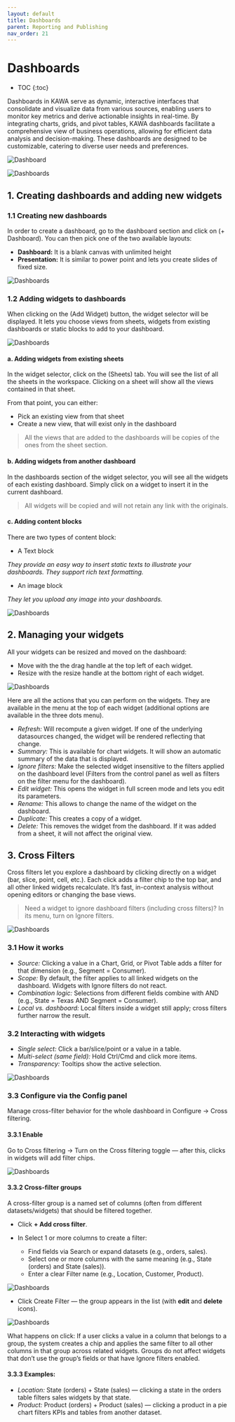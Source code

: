 ```yaml
---
layout: default
title: Dashboards
parent: Reporting and Publishing
nav_order: 21
---
```


# Dashboards

* TOC
{:toc}

Dashboards in KAWA serve as dynamic, interactive interfaces that consolidate and visualize data from various sources, enabling users to monitor key metrics and derive actionable insights in real-time. By integrating charts, grids, and pivot tables, KAWA dashboards facilitate a comprehensive view of business operations, allowing for efficient data analysis and decision-making. These dashboards are designed to be customizable, catering to diverse user needs and preferences.

![Dashboard](./readme-assets/dashboard1.png)

![Dashboards](./readme-assets/dashboard2.png)

## 1. Creating dashboards and adding new widgets

### 1.1 Creating new dashboards

In order to create a dashboard, go to the dashboard section and click on (+ Dashboard). 
You can then pick one of the two available layouts:

- __Dashboard:__ It is a blank canvas with unlimited height
- __Presentation:__ It is similar to power point and lets you create slides of fixed size.

![Dashboards](./readme-assets/dashboard3.png)

### 1.2 Adding widgets to dashboards

When clicking on the (Add Widget) button, the widget selector will be displayed. It lets you choose views from sheets, widgets from existing dashboards or static blocks to add to your dashboard.

![Dashboards](./readme-assets/dashboard4.png)

#### a. Adding widgets from existing sheets

In the widget selector, click on the (Sheets) tab. You will see the list of all the sheets in the workspace. Clicking on a sheet will show all the views contained in that sheet.

From that point, you can either:

- Pick an existing view from that sheet
- Create a new view, that will exist only in the dashboard

> All the views that are added to the dashboards will be copies of the ones from the sheet section.

#### b. Adding widgets from another dashboard

In the dashboards section of the widget selector, you will see all the widgets of each existing dashboard. Simply click on a widget to insert it in the current dashboard.

> All widgets will be copied and will not retain any link with the originals.

#### c. Adding content blocks

There are two types of content block:

- A Text block

_They provide an easy way to insert static texts to illustrate your dashboards. They support rich text formatting._

- An image block

_They let you upload any image into your dashboards._

![Dashboards](./readme-assets/dashboard5.png)

## 2. Managing your widgets

All your widgets can be resized and moved on the dashboard:

- Move with the the drag handle at the top left of each widget.
- Resize with the resize handle at the bottom right of each widget.

![Dashboards](./readme-assets/dashboard6.png)

Here are all the actions that you can perform on the widgets. They are available in the menu at the top of each widget (additional options are available in the three dots menu).

- _Refresh:_ Will recompute a given widget. If one of the underlying datasources changed, the widget will be rendered reflecting that change.
- _Summary:_ This is available for chart widgets. It will show an automatic summary of the data that is displayed. 
- _Ignore filters:_ Make the selected widget insensitive to the filters applied on the dashboard level (Filters from the control panel as well as filters on the filter menu for the dashboard).
- _Edit widget:_ This opens the widget in full screen mode and lets you edit its parameters.
- _Rename:_ This allows to change the name of the widget on the dashboard. 
- _Duplicate:_ This creates a copy of a widget.
- _Delete:_ This removes the widget from the dashboard. If it was added from a sheet, it will not affect the original view.

## 3. Cross Filters

Cross filters let you explore a dashboard by clicking directly on a widget (bar, slice, point, cell, etc.). Each click adds a filter chip to the top bar, and all other linked widgets recalculate. It’s fast, in-context analysis without opening editors or changing the base views.

> Need a widget to ignore dashboard filters (including cross filters)? In its menu, turn on Ignore filters.

![Dashboards](./readme-assets/dashboard7.png)

### 3.1 How it works

- _Source:_ Clicking a value in a Chart, Grid, or Pivot Table adds a filter for that dimension (e.g., Segment = Consumer).
- _Scope:_ By default, the filter applies to all linked widgets on the dashboard. Widgets with Ignore filters do not react.
- _Combination logic:_ Selections from different fields combine with AND (e.g., State = Texas AND Segment = Consumer).
- _Local vs. dashboard:_ Local filters inside a widget still apply; cross filters further narrow the result.

### 3.2 Interacting with widgets

- _Single select:_ Click a bar/slice/point or a value in a table.
- _Multi-select (same field):_ Hold Ctrl/Cmd and click more items.
- _Transparency:_ Tooltips show the active selection.

![Dashboards](./readme-assets/dashboard8.png)

### 3.3 Configure via the Config panel

Manage cross-filter behavior for the whole dashboard in Configure → Cross filtering.

#### 3.3.1 Enable

Go to Cross filtering -> Turn on the Cross filtering toggle — after this, clicks in widgets will add filter chips.

![Dashboards](./readme-assets/dashboard9.png)

#### 3.3.2 Cross-filter groups

A cross-filter group is a named set of columns (often from different datasets/widgets) that should be filtered together.

- Click **+ Add cross filter**.
- In Select 1 or more columns to create a filter:

  - Find fields via Search or expand datasets (e.g., orders, sales).
  - Select one or more columns with the same meaning (e.g., State (orders) and State (sales)).
  - Enter a clear Filter name (e.g., Location, Customer, Product).

![Dashboards](./readme-assets/dashboard10.png)

- Click Create Filter — the group appears in the list (with **edit** and **delete** icons).

![Dashboards](./readme-assets/dashboard11.png)

What happens on click: If a user clicks a value in a column that belongs to a group, the system creates a chip and applies the same filter to all other columns in that group across related widgets. Groups do not affect widgets that don’t use the group’s fields or that have Ignore filters enabled.

#### 3.3.3 Examples:

- _Location:_ State (orders) + State (sales) — clicking a state in the orders table filters sales widgets by that state.
- _Product:_ Product (orders) + Product (sales) — clicking a product in a pie chart filters KPIs and tables from another dataset.